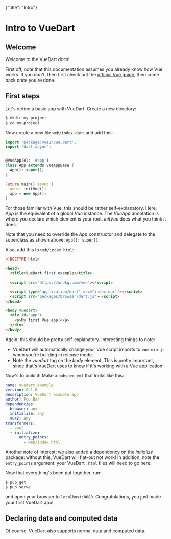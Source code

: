 {"title": "Intro"}

# Intro to VueDart

<div id="welcome"></div>

## Welcome

Welcome to the VueDart docs!

First off, note that this documentation assumes you already know how Vue works. If you
don't, then first check out the [official Vue guide](https://vuejs.org/v2/guide/), then
come back once you're done.

<div id="first-steps"></div>

## First steps

Let's define a basic app with VueDart. Create a new directory:

```bash
$ mkdir my-project
$ cd my-project
```

Now create a new file `web/index.dart` and add this:

```dart
import 'package:vue2/vue.dart';
import 'dart:async';


@VueApp(el: '#app')
class App extends VueAppBase {
  App(): super();
}

Future main() async {
  await initVue();
  app = new App();
}
```

For those familiar with Vue, this should be rather self-explanatory. Here, *App* is the
equivalent of a global *Vue* instance. The *VueApp* annotation is where you declare which
element is your root. *initVue* does what you think it does.

Note that you need to override the *App* constructor and delegate to the superclass as
shown above: `App(): super()`.

Also, add this to `web/index.html`:

```html
<!DOCTYPE html>

<head>
  <title>VueDart first example</title>

  <script src="https://unpkg.com/vue"></script>

  <script type="application/dart" src="index.dart"></script>
  <script src="packages/browser/dart.js"></script>
</head>

<body vuedart>
  <div id="app">
    <p>My first Vue app!</p>
  </div>
</body>
```

Again, this should be pretty self-explanatory. Interesting things to note:

- VueDart will automatically change your Vue script imports to `vue.min.js` when you're
  building in release mode.
- Note the *vuedart* tag on the *body* element. This is pretty important, since that's
  VueDart uses to know if it's working with a Vue application.

Now's to build it! Make a `pubspec.yml` that looks like this:

```yaml
name: vuedart_example
version: 0.1.0
description: VueDart example app
author: Foo Bar
dependencies:
  browser: any
  initialize: any
  vue2: any
transformers:
  - vue2
  - initialize:
      entry_points:
        - web/index.html
```

Another note of interest: we also added a dependency on the *initialize* package: without
this, VueDart will flat-out not work! In addition, note the `entry_points` argument: your
VueDart `.html` files will need to go here.

Now that everything's been put together, run:

```bash
$ pub get
$ pub serve
```

and open your browser to `localhost:8080`. Congratulations, you just made your first
VueDart app!

<div id="data"></div>

## Declaring data and computed data

Of course, VueDart also supports normal data and computed data.
